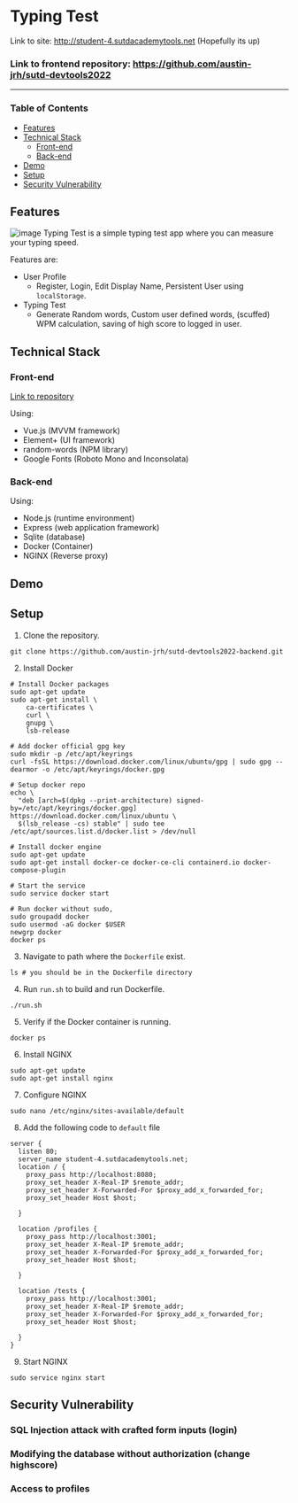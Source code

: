 # Typing Test

Link to site: http://student-4.sutdacademytools.net (Hopefully its up)

### Link to frontend repository: https://github.com/austin-jrh/sutd-devtools2022

---

### Table of Contents 
- [Features](#features)
- [Technical Stack](#technical-stack)
  - [Front-end](#front-end)
  - [Back-end](#back-end)
- [Demo](#demo)
- [Setup](#setup)
- [Security Vulnerability](#security-vulnerability)

## Features
![image](https://user-images.githubusercontent.com/87303121/201081692-7c6622a9-7ad2-471d-80d3-4e2a1f590a7b.png)
Typing Test is a simple typing test app where you can measure your typing speed.

Features are:
- User Profile
  - Register, Login, Edit Display Name, Persistent User using `localStorage`.
- Typing Test
  - Generate Random words, Custom user defined words, (scuffed) WPM calculation, saving of high score to logged in user.

## Technical Stack
### Front-end

[Link to repository](https://github.com/austin-jrh/sutd-devtools2022)

Using:
- Vue.js (MVVM framework)
- Element+ (UI framework)
- random-words (NPM library)
- Google Fonts (Roboto Mono and Inconsolata)

### Back-end
Using:
- Node.js (runtime environment)
- Express (web application framework)
- Sqlite (database)
- Docker (Container)
- NGINX (Reverse proxy)

## Demo

## Setup
1. Clone the repository. 
```
git clone https://github.com/austin-jrh/sutd-devtools2022-backend.git
```

2. Install Docker
```
# Install Docker packages
sudo apt-get update
sudo apt-get install \
    ca-certificates \
    curl \
    gnupg \
    lsb-release
    
# Add docker official gpg key
sudo mkdir -p /etc/apt/keyrings
curl -fsSL https://download.docker.com/linux/ubuntu/gpg | sudo gpg --dearmor -o /etc/apt/keyrings/docker.gpg

# Setup docker repo
echo \
  "deb [arch=$(dpkg --print-architecture) signed-by=/etc/apt/keyrings/docker.gpg] https://download.docker.com/linux/ubuntu \
  $(lsb_release -cs) stable" | sudo tee /etc/apt/sources.list.d/docker.list > /dev/null

# Install docker engine
sudo apt-get update
sudo apt-get install docker-ce docker-ce-cli containerd.io docker-compose-plugin
 
# Start the service
sudo service docker start

# Run docker without sudo,
sudo groupadd docker
sudo usermod -aG docker $USER
newgrp docker 
docker ps 
```

3. Navigate to path where the `Dockerfile` exist.
```
ls # you should be in the Dockerfile directory
```

4. Run `run.sh` to build and run Dockerfile.
```
./run.sh
```

5. Verify if the Docker container is running.
```
docker ps
```

6. Install NGINX
```
sudo apt-get update
sudo apt-get install nginx
```

7. Configure NGINX
```
sudo nano /etc/nginx/sites-available/default
```

8. Add the following code to `default` file
```
server {
  listen 80;
  server_name student-4.sutdacademytools.net;
  location / {
    proxy_pass http://localhost:8080;
    proxy_set_header X-Real-IP $remote_addr;
    proxy_set_header X-Forwarded-For $proxy_add_x_forwarded_for;
    proxy_set_header Host $host;

  }

  location /profiles {
    proxy_pass http://localhost:3001;
    proxy_set_header X-Real-IP $remote_addr;
    proxy_set_header X-Forwarded-For $proxy_add_x_forwarded_for;
    proxy_set_header Host $host;

  }

  location /tests {
    proxy_pass http://localhost:3001;
    proxy_set_header X-Real-IP $remote_addr;
    proxy_set_header X-Forwarded-For $proxy_add_x_forwarded_for;
    proxy_set_header Host $host;

  }
}
```

9. Start NGINX
```
sudo service nginx start
```

## Security Vulnerability
### SQL Injection attack with crafted form inputs (login)
### Modifying the database without authorization (change highscore)
### Access to profiles
